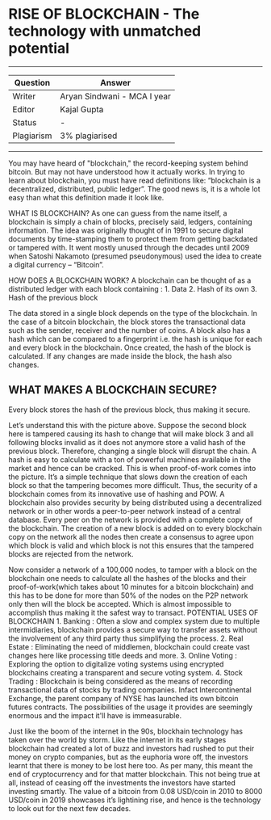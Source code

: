 # RISE OF BLOCKCHAIN - The technology with unmatched potential

---

| Question   | Answer                                                            |
| ---------- | ----------------------------------------------------------------- |
| Writer     | Aryan Sindwani - MCA I year                                       |
| Editor     | Kajal Gupta                                                       |
| Status     | -                                                                 |
| Plagiarism | 3% plagiarised                                                    |

---

You may have heard of "blockchain," the record-keeping system behind bitcoin. But may not have understood how it actually works. In trying to learn about blockchain, you must have read definitions like: “blockchain is a decentralized, distributed, public ledger”. The good news is, it is a whole lot easy than what this definition made it look like. 

WHAT IS BLOCKCHAIN?
As one can guess from the name itself, a blockchain is simply a chain of blocks, precisely said, ledgers, containing information. The idea was originally thought of in 1991 to secure digital documents by time-stamping them to protect them from getting backdated or tampered with. It went mostly unused through the decades until 2009 when Satoshi Nakamoto (presumed pseudonymous) used the idea to create a digital currency – “Bitcoin”.

HOW DOES A BLOCKCHAIN WORK?
A blockchain can be thought of as a distributed ledger with each block containing :
    1. Data
    2. Hash of its own
    3. Hash of the previous block

The data stored in a single block depends on the type of the blockchain. In the case of a bitcoin blockchain, the block stores the transactional data such as the sender, receiver and the number of coins. A block also has a hash which can be compared to a fingerprint i.e. the hash is unique for each and every block in the blockchain. Once created, the hash of the block is calculated.
If any changes are made inside the block, the hash also changes.

## WHAT MAKES A BLOCKCHAIN SECURE?

Every block stores the hash of the previous block, thus making it secure.

Let’s understand this with the picture above. Suppose the second block here is tampered causing its hash to change that will make block 3 and all following blocks invalid as it does not anymore store a valid hash of the previous block. Therefore, changing a single block will disrupt the chain.
A hash is easy to calculate with a ton of powerful machines available in the market and hence can be cracked. This is when proof-of-work comes into the picture. It’s a simple technique that slows down the creation of each block so that the tampering becomes more difficult. Thus, the security of a blockchain comes from its innovative use of hashing and POW.
A blockchain also provides security by being distributed using a decentralized network or in other words a peer-to-peer network instead of a central database. Every peer on the network is provided with a complete copy of the blockchain. The creation of a new block is added on to every blockchain copy on the network all the nodes then create a consensus to agree upon which block is valid and which block is not this ensures that the tampered blocks are rejected from the network.


Now consider a network of a 100,000 nodes, to tamper with a block on the blockchain one needs to calculate all the hashes of the blocks and their proof-of-work(which takes about 10 minutes for a bitcoin blockchain) and this has to be done for more than 50% of the nodes on the P2P network only then will the block be accepted. Which is almost impossible to accomplish thus making it the safest way to transact.
POTENTIAL USES OF BLOCKCHAIN
    1. Banking : Often a slow and complex system due to multiple intermidiaries, blockchain provides a secure way to transfer assets without the involvement of any third party thus simplifying the process.
    2. Real Estate : Eliminating the need of middlemen, blockchain could create vast changes here like processing title deeds and more.
    3. Online Voting : Exploring the option to digitalize voting systems using encrypted blockchains creating a transparent and secure voting system.
    4. Stock Trading : Blockchain is being considered as the means of recording transactional data of stocks by trading companies. Infact Intercontinental Exchange, the parent company of NYSE has  launched its own bitcoin futures contracts.
The possibilities of the usage it provides are seemingly enormous and the impact it'll have is immeasurable.

Just like the boom of the internet in the 90s, blockhain technology has taken over the world by storm. Like the internet in its early stages blockchain had created a lot of buzz and investors had rushed to put their money on crypto companies, but as the euphoria wore off, the investors learnt that there is money to be lost here too. As per many, this meant the end of cryptocurrency and for that matter blockchain. This not being true at all, instead of ceasing off the investments the investors have started investing smartly.
The value of a bitcoin from 0.08 USD/coin in 2010 to 8000 USD/coin in 2019 showcases it’s lightining rise, and hence is the technology to look out for the next few decades.


